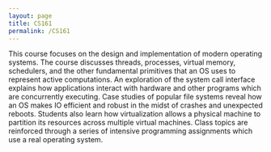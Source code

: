 ```yaml
---
layout: page
title: CS161
permalink: /CS161
---
```

This course focuses on the design and implementation of modern operating systems. The course discusses threads, processes, virtual memory, schedulers, and the other fundamental primitives that an OS uses to represent active computations. An exploration of the system call interface explains how applications interact with hardware and other programs which are concurrently executing. Case studies of popular file systems reveal how an OS makes IO efficient and robust in the midst of crashes and unexpected reboots. Students also learn how virtualization allows a physical machine to partition its resources across multiple virtual machines. Class topics are reinforced through a series of intensive programming assignments which use a real operating system.
